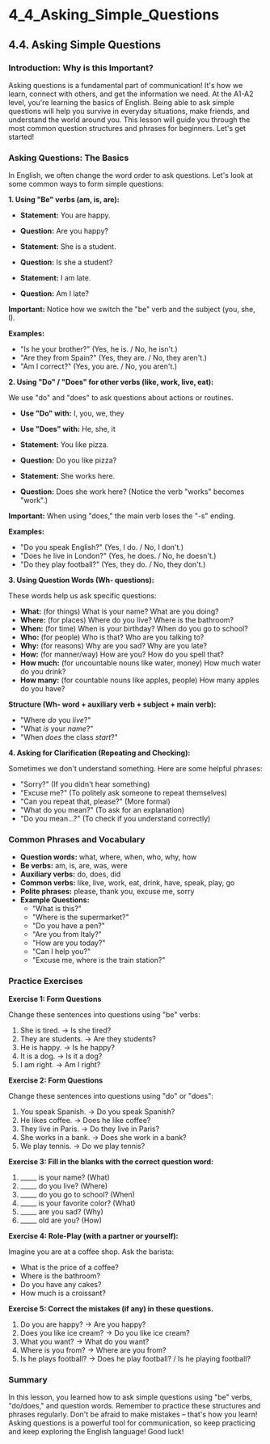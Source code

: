 # 4_4_Asking_Simple_Questions

## 4.4. Asking Simple Questions

### Introduction: Why is this Important?

Asking questions is a fundamental part of communication! It's how we learn, connect with others, and get the information we need. At the A1-A2 level, you're learning the basics of English. Being able to ask simple questions will help you survive in everyday situations, make friends, and understand the world around you. This lesson will guide you through the most common question structures and phrases for beginners. Let's get started!

### Asking Questions: The Basics

In English, we often change the word order to ask questions. Let's look at some common ways to form simple questions:

**1. Using "Be" verbs (am, is, are):**

*   **Statement:** You are happy.
*   **Question:** Are you happy?

*   **Statement:** She is a student.
*   **Question:** Is she a student?

*   **Statement:** I am late.
*   **Question:** Am I late?

**Important:** Notice how we switch the "be" verb and the subject (you, she, I).

**Examples:**

*   "Is he your brother?" (Yes, he is. / No, he isn't.)
*   "Are they from Spain?" (Yes, they are. / No, they aren't.)
*   "Am I correct?" (Yes, you are. / No, you aren't.)

**2. Using "Do" / "Does" for other verbs (like, work, live, eat):**

We use "do" and "does" to ask questions about actions or routines.

*   **Use "Do" with:** I, you, we, they
*   **Use "Does" with:** He, she, it

*   **Statement:** You like pizza.
*   **Question:** Do you like pizza?

*   **Statement:** She works here.
*   **Question:** Does she work here?  (Notice the verb "works" becomes "work".)

**Important:** When using "does," the main verb loses the "-s" ending.

**Examples:**

*   "Do you speak English?" (Yes, I do. / No, I don't.)
*   "Does he live in London?" (Yes, he does. / No, he doesn't.)
*   "Do they play football?" (Yes, they do. / No, they don't.)

**3. Using Question Words (Wh- questions):**

These words help us ask specific questions:

*   **What:** (for things) What is your name? What are you doing?
*   **Where:** (for places) Where do you live? Where is the bathroom?
*   **When:** (for time) When is your birthday? When do you go to school?
*   **Who:** (for people) Who is that? Who are you talking to?
*   **Why:** (for reasons) Why are you sad? Why are you late?
*   **How:** (for manner/way) How are you? How do you spell that?
*   **How much:** (for uncountable nouns like water, money) How much water do you drink?
*   **How many:** (for countable nouns like apples, people) How many apples do you have?

**Structure (Wh- word + auxiliary verb + subject + main verb):**

*   "Where *do* you *live*?"
*   "What *is* your *name*?"
*   "When *does* the class *start*?"

**4. Asking for Clarification (Repeating and Checking):**

Sometimes we don't understand something. Here are some helpful phrases:

*   "Sorry?" (If you didn't hear something)
*   "Excuse me?" (To politely ask someone to repeat themselves)
*   "Can you repeat that, please?" (More formal)
*   "What do you mean?" (To ask for an explanation)
*   "Do you mean...?" (To check if you understand correctly)

### Common Phrases and Vocabulary

*   **Question words:** what, where, when, who, why, how
*   **Be verbs:** am, is, are, was, were
*   **Auxiliary verbs:** do, does, did
*   **Common verbs:** like, live, work, eat, drink, have, speak, play, go
*   **Polite phrases:** please, thank you, excuse me, sorry
*   **Example Questions:**
    *   "What is this?"
    *   "Where is the supermarket?"
    *   "Do you have a pen?"
    *   "Are you from Italy?"
    *   "How are you today?"
    *   "Can I help you?"
    *   "Excuse me, where is the train station?"

### Practice Exercises

**Exercise 1: Form Questions**

Change these sentences into questions using "be" verbs:

1.  She is tired.  ->  Is she tired?
2.  They are students. -> Are they students?
3.  He is happy. -> Is he happy?
4.  It is a dog. -> Is it a dog?
5.  I am right. -> Am I right?

**Exercise 2: Form Questions**

Change these sentences into questions using "do" or "does":

1.  You speak Spanish. -> Do you speak Spanish?
2.  He likes coffee. -> Does he like coffee?
3.  They live in Paris. -> Do they live in Paris?
4.  She works in a bank. -> Does she work in a bank?
5.  We play tennis. -> Do we play tennis?

**Exercise 3: Fill in the blanks with the correct question word:**

1.  _____ is your name? (What)
2.  _____ do you live? (Where)
3.  _____ do you go to school? (When)
4.  _____ is your favorite color? (What)
5.  _____ are you sad? (Why)
6.  _____ old are you? (How)

**Exercise 4:  Role-Play (with a partner or yourself):**

Imagine you are at a coffee shop. Ask the barista:

*   What is the price of a coffee?
*   Where is the bathroom?
*   Do you have any cakes?
*   How much is a croissant?

**Exercise 5: Correct the mistakes (if any) in these questions.**

1.  Do you are happy? -> Are you happy?
2.  Does you like ice cream? -> Do you like ice cream?
3.  What you want? -> What do you want?
4.  Where is you from? -> Where are you from?
5.  Is he plays football? -> Does he play football? / Is he playing football?

### Summary

In this lesson, you learned how to ask simple questions using "be" verbs, "do/does," and question words. Remember to practice these structures and phrases regularly. Don't be afraid to make mistakes – that's how you learn! Asking questions is a powerful tool for communication, so keep practicing and keep exploring the English language! Good luck!
